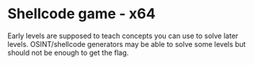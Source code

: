 # Shellcode game - x64

Early levels are supposed to teach concepts you can use to solve later levels.
OSINT/shellcode generators may be able to solve some levels but should not be enough to get the flag.
